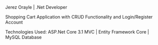 Jerez Orayle |
.Net Developer

Shopping Cart Application with CRUD Functionality and Login/Register Account

Technologies Used:
ASP.Net Core 3.1 MVC |
Entity Framework Core |
MySQL Database
